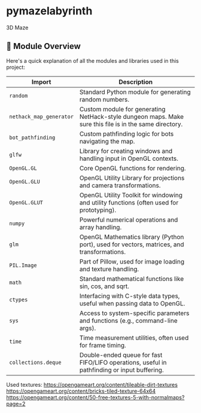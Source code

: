 # pymazelabyrinth
3D Maze

## 🧩 Module Overview

Here's a quick explanation of all the modules and libraries used in this project:

| Import | Description |
|--------|-------------|
| `random` | Standard Python module for generating random numbers. |
| `nethack_map_generator` | Custom module for generating NetHack-style dungeon maps. Make sure this file is in the same directory. |
| `bot_pathfinding` | Custom pathfinding logic for bots navigating the map. |
| `glfw` | Library for creating windows and handling input in OpenGL contexts. |
| `OpenGL.GL` | Core OpenGL functions for rendering. |
| `OpenGL.GLU` | OpenGL Utility Library for projections and camera transformations. |
| `OpenGL.GLUT` | OpenGL Utility Toolkit for windowing and utility functions (often used for prototyping). |
| `numpy` | Powerful numerical operations and array handling. |
| `glm` | OpenGL Mathematics library (Python port), used for vectors, matrices, and transformations. |
| `PIL.Image` | Part of Pillow, used for image loading and texture handling. |
| `math` | Standard mathematical functions like sin, cos, and sqrt. |
| `ctypes` | Interfacing with C-style data types, useful when passing data to OpenGL. |
| `sys` | Access to system-specific parameters and functions (e.g., command-line args). |
| `time` | Time measurement utilities, often used for frame timing. |
| `collections.deque` | Double-ended queue for fast FIFO/LIFO operations, useful in pathfinding or input buffering. |

Used textures:
https://opengameart.org/content/tileable-dirt-textures
https://opengameart.org/content/bricks-tiled-texture-64x64
https://opengameart.org/content/50-free-textures-5-with-normalmaps?page=2
